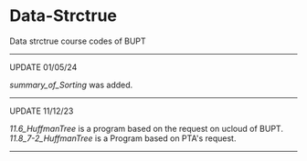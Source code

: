 # Data-Strctrue
Data strctrue course codes of BUPT

---------------
UPDATE 01/05/24  

*summary_of_Sorting* was added.  

---------------

UPDATE 11/12/23

*11.6_HuffmanTree* is a program based on the request on ucloud of BUPT. *11.8_7-2_HuffmanTree* is a Program based on PTA's request.

---------------
